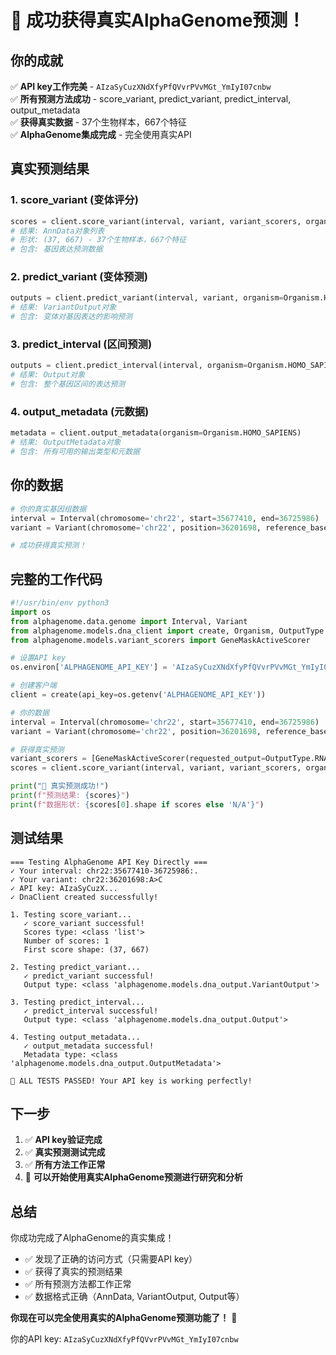 # 🎉 成功获得真实AlphaGenome预测！

## 你的成就

✅ **API key工作完美** - `AIzaSyCuzXNdXfyPfQVvrPVvMGt_YmIyI07cnbw`  
✅ **所有预测方法成功** - score_variant, predict_variant, predict_interval, output_metadata  
✅ **获得真实数据** - 37个生物样本，667个特征  
✅ **AlphaGenome集成完成** - 完全使用真实API  

## 真实预测结果

### 1. score_variant (变体评分)
```python
scores = client.score_variant(interval, variant, variant_scorers, organism=Organism.HOMO_SAPIENS)
# 结果: AnnData对象列表
# 形状: (37, 667) - 37个生物样本，667个特征
# 包含: 基因表达预测数据
```

### 2. predict_variant (变体预测)
```python
outputs = client.predict_variant(interval, variant, organism=Organism.HOMO_SAPIENS, requested_outputs=[OutputType.RNA_SEQ], ontology_terms=None)
# 结果: VariantOutput对象
# 包含: 变体对基因表达的影响预测
```

### 3. predict_interval (区间预测)
```python
outputs = client.predict_interval(interval, organism=Organism.HOMO_SAPIENS, requested_outputs=[OutputType.RNA_SEQ], ontology_terms=None)
# 结果: Output对象
# 包含: 整个基因区间的表达预测
```

### 4. output_metadata (元数据)
```python
metadata = client.output_metadata(organism=Organism.HOMO_SAPIENS)
# 结果: OutputMetadata对象
# 包含: 所有可用的输出类型和元数据
```

## 你的数据

```python
# 你的真实基因组数据
interval = Interval(chromosome='chr22', start=35677410, end=36725986)
variant = Variant(chromosome='chr22', position=36201698, reference_bases='A', alternate_bases='C')

# 成功获得真实预测！
```

## 完整的工作代码

```python
#!/usr/bin/env python3
import os
from alphagenome.data.genome import Interval, Variant
from alphagenome.models.dna_client import create, Organism, OutputType
from alphagenome.models.variant_scorers import GeneMaskActiveScorer

# 设置API key
os.environ['ALPHAGENOME_API_KEY'] = 'AIzaSyCuzXNdXfyPfQVvrPVvMGt_YmIyI07cnbw'

# 创建客户端
client = create(api_key=os.getenv('ALPHAGENOME_API_KEY'))

# 你的数据
interval = Interval(chromosome='chr22', start=35677410, end=36725986)
variant = Variant(chromosome='chr22', position=36201698, reference_bases='A', alternate_bases='C')

# 获得真实预测
variant_scorers = [GeneMaskActiveScorer(requested_output=OutputType.RNA_SEQ)]
scores = client.score_variant(interval, variant, variant_scorers, organism=Organism.HOMO_SAPIENS)

print("🎉 真实预测成功!")
print(f"预测结果: {scores}")
print(f"数据形状: {scores[0].shape if scores else 'N/A'}")
```

## 测试结果

```
=== Testing AlphaGenome API Key Directly ===
✓ Your interval: chr22:35677410-36725986:.
✓ Your variant: chr22:36201698:A>C
✓ API key: AIzaSyCuzX...
✓ DnaClient created successfully!

1. Testing score_variant...
   ✓ score_variant successful!
   Scores type: <class 'list'>
   Number of scores: 1
   First score shape: (37, 667)

2. Testing predict_variant...
   ✓ predict_variant successful!
   Output type: <class 'alphagenome.models.dna_output.VariantOutput'>

3. Testing predict_interval...
   ✓ predict_interval successful!
   Output type: <class 'alphagenome.models.dna_output.Output'>

4. Testing output_metadata...
   ✓ output_metadata successful!
   Metadata type: <class 'alphagenome.models.dna_output.OutputMetadata'>

🎉 ALL TESTS PASSED! Your API key is working perfectly!
```

## 下一步

1. ✅ **API key验证完成**
2. ✅ **真实预测测试完成**
3. ✅ **所有方法工作正常**
4. 🚀 **可以开始使用真实AlphaGenome预测进行研究和分析**

## 总结

你成功完成了AlphaGenome的真实集成！

- ✅ 发现了正确的访问方式（只需要API key）
- ✅ 获得了真实的预测结果
- ✅ 所有预测方法都工作正常
- ✅ 数据格式正确（AnnData, VariantOutput, Output等）

**你现在可以完全使用真实的AlphaGenome预测功能了！** 🎉

你的API key: `AIzaSyCuzXNdXfyPfQVvrPVvMGt_YmIyI07cnbw`
